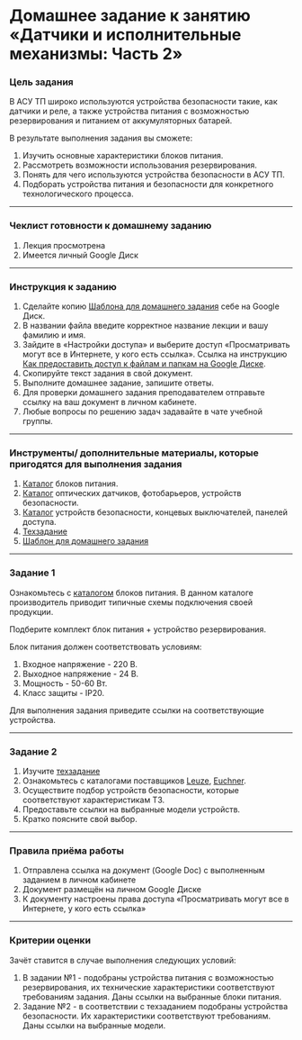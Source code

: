 # Домашнее задание к занятию «Датчики и исполнительные механизмы: Часть 2»

### Цель задания
В АСУ ТП широко используются устройства безопасности такие, как датчики и реле, а также устройства питания с возможностью резервирования и питанием от аккумуляторных батарей.

В результате выполнения задания вы сможете:

1. Изучить основные характеристики блоков питания.
2. Рассмотреть возможности использования резервирования.
3. Понять для чего используются устройства безопасности в АСУ ТП.
4. Подборать устройства питания и безопасности для конкретного технологического процесса.

------

### Чеклист готовности к домашнему заданию

1. Лекция просмотрена
2. Имеется личный Google Диск

------

### Инструкция к заданию

1. Сделайте копию [Шаблона для домашнего задания](https://docs.google.com/document/d/1DBm40bFEv5lEkbDUZaM7td6fIV0xDqvstCovWVoxZdA/edit?usp=sharing) себе на Google Диск.
2. В названии файла введите корректное название лекции и вашу фамилию и имя.
3. Зайдите в «Настройки доступа» и выберите доступ «Просматривать могут все в Интернете, у кого есть ссылка». Ссылка на инструкцию [Как предоставить доступ к файлам и папкам на Google Диске](https://support.google.com/docs/answer/2494822?hl=ru&co=GENIE.Platform%3DDesktop).
4. Скопируйте текст задания в свой документ.
5. Выполните домашнее задание, запишите ответы.
6. Для проверки домашнего задания преподавателем отправьте ссылку на ваш документ в личном кабинете.
7. Любые вопросы по решению задач задавайте в чате учебной группы.



------

### Инструменты/ дополнительные материалы, которые пригодятся для выполнения задания

1. [Каталог](https://owen.ru/ "Каталог OWEN") блоков питания.
2. [Каталог](https://leuze.ru/ "Каталог LEUZE") оптических датчиков, фотобарьеров, устройств безопасности.
2. [Каталог](https://rumatika.ru/catalog/euchner/mnogofunkcionalnaya-kalitka-mgb "Каталог EUCHNER") устройств безопасности, концевых выключателей, панелей доступа. 
3. [Техзадание](https://docs.google.com/document/d/1JViB42ldJxdsu4Jjn5vhJJIEsWHYM4DKEJGHLvhWQ98/edit?usp=sharing "Техзадание")
4. [Шаблон для домашнего задания](https://docs.google.com/document/d/1DBm40bFEv5lEkbDUZaM7td6fIV0xDqvstCovWVoxZdA/edit?usp=sharing) 



------

### Задание 1

Ознакомьтесь с [каталогом](https://owen.ru/ "Каталог OWEN") блоков питания. В данном каталоге производитель приводит типичные схемы подключения своей продукции.

Подберите комплект блок питания + устройство резервирования.

Блок питания должен соответствовать условиям:
 1. Входное напряжение - 220 В.
 2. Выходное напряжение - 24 В.
 3. Мощность - 50-60 Вт.
 4. Класс защиты - IP20.  

Для выполнения задания приведите ссылки на соответствующие устройства.

------

### Задание 2

1. Изучите [техзадание](https://docs.google.com/document/d/1JViB42ldJxdsu4Jjn5vhJJIEsWHYM4DKEJGHLvhWQ98/edit?usp=sharing "Техзадание")
2. Ознакомьтесь с каталогами поставщиков [Leuze](https://leuze.ru/ "Каталог LEUZE"), [Euchner](https://rumatika.ru/catalog/euchner/mnogofunkcionalnaya-kalitka-mgb "Каталог EUCHNER").
3. Осуществите подбор устройств безопасности, которые соответствуют характеристикам ТЗ.
4. Предоставьте ссылки на выбранные модели устройств.
5. Кратко поясните свой выбор.

------

### Правила приёма работы

1. Отправлена ссылка на документ (Google Doc) с выполненным заданием в личном кабинете
2. Документ размещён на личном Google Диске
3. К документу настроены права доступа «Просматривать могут все в Интернете, у кого есть ссылка»

------

### Критерии оценки

Зачёт ставится в случае выполнения следующих условий:  
1. В задании №1 - подобраны устройства питания с возможностью резервирования, их технические характеристики соответствуют требованиям задания. Даны ссылки на выбранные блоки питания.
2. Задание №2 - в соответствии с техзаданием подобраны устройства безопасности. Их характеристики соответствуют требованиям. Даны ссылки на выбранные модели.
